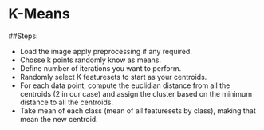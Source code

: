 # K-Means

##Steps:

* Load the image apply preprocessing if any required.
* Chosse k points randomly know as means.
* Define number of iterations you want to perform.
* Randomly select K featuresets to start as your centroids.
* For each data point, compute the euclidian distance from all the centroids (2 in our case) and assign the cluster based on the minimum distance to all the centroids.
* Take mean of each class (mean of all featuresets by class), making that mean the new centroid.
